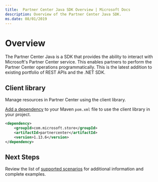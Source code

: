 ```yaml
---
title:  Partner Center Java SDK Overview | Microsoft Docs
description: Overview of the Partner Center Java SDK.
ms.date: 08/01/2019
---
```


# Overview

The Partner Center Java is a SDK that provides the ability to interact with Microsoft's Partner Center service. This enables partners to perform the Partner Center operations programmatically. This is the latest addition to existing portfolio of REST APIs and the .NET SDK.

## Client library

Manage resources in Partner Center using the client library.

[Add a dependency](https://maven.apache.org/guides/getting-started/index.html#How_do_I_use_external_dependencies) to your Maven `pom.xml` file to use the client library in your project.

```xml
<dependency>
    <groupId>com.microsoft.store</groupId>
    <artifactId>partnercenter</artifactId>
    <version>1.13.6</version>
</dependency>
```

## Next Steps

Review the list of [supported scenarios](https://docs.microsoft.com/partner-center/develop/scenarios) for additional information and complete examples.
